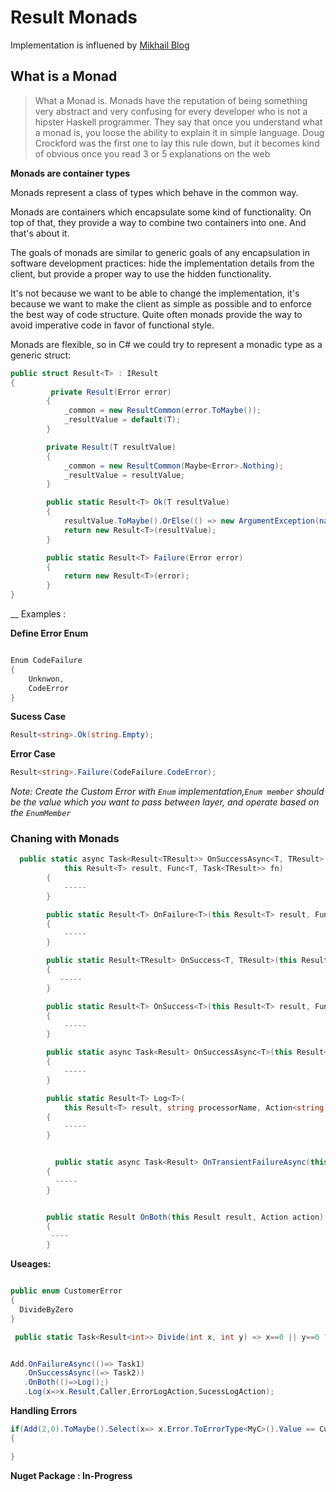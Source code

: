 # Result Monads

Implementation is influened by [Mikhail Blog](https://mikhail.io/2016/01/monads-explained-in-csharp/")

## What is a Monad

>What a Monad is. Monads have the reputation of being something very abstract and very confusing for every developer who is not a hipster Haskell programmer. They say that once you understand what a monad is, you loose the ability to explain it in simple language. Doug Crockford was the first one to lay this rule down, but it becomes kind of obvious once you read 3 or 5 explanations on the web

__Monads are container types__

Monads represent a class of types which behave in the common way.

Monads are containers which encapsulate some kind of functionality. On top of that, they provide a way to combine two containers into one. And that's about it.

The goals of monads are similar to generic goals of any encapsulation in software development practices: hide the implementation details from the client, but provide a proper way to use the hidden functionality.

It's not because we want to be able to change the implementation, it's because we want to make the client as simple as possible and to enforce the best way of code structure. Quite often monads provide the way to avoid imperative code in favor of functional style.

Monads are flexible, so in C# we could try to represent a monadic type as a generic struct:

```C#
public struct Result<T> : IResult
{
         private Result(Error error)
        {
            _common = new ResultCommon(error.ToMaybe());
            _resultValue = default(T);
        }

        private Result(T resultValue)
        {
            _common = new ResultCommon(Maybe<Error>.Nothing);
            _resultValue = resultValue;
        }

        public static Result<T> Ok(T resultValue)
        {
            resultValue.ToMaybe().OrElse(() => new ArgumentException(nameof(resultValue)));
            return new Result<T>(resultValue);
        }

        public static Result<T> Failure(Error error)
        {
            return new Result<T>(error);
        }  
}

```
__ Examples :

__Define Error Enum__

```C#

Enum CodeFailure
{
    Unknwon,
    CodeError
}

```



__Sucess Case__

```C#
Result<string>.Ok(string.Empty);
```

__Error Case__

```C#
Result<string>.Failure(CodeFailure.CodeError);
```

_Note: Create the Custom Error with ```Enum``` implementation,```Enum member``` should be the value which you want to pass between layer, and operate based on the ```EnumMember```_

### Chaning with Monads

```C#
  public static async Task<Result<TResult>> OnSuccessAsync<T, TResult>(
            this Result<T> result, Func<T, Task<TResult>> fn)
        {
            -----
        }

        public static Result<T> OnFailure<T>(this Result<T> result, Func<Result<T>> fn)
        {
            -----
        }

        public static Result<TResult> OnSuccess<T, TResult>(this Result<T> result, Func<T, Result<TResult>> fn)
        {
           -----
        }

        public static Result<T> OnSuccess<T>(this Result<T> result, Func<T, Result> fn)
        {
            -----
        }

        public static async Task<Result> OnSuccessAsync<T>(this Result<T> result, Func<T, Task<Result>> fn)
        {
            -----
        }

        public static Result<T> Log<T>(
            this Result<T> result, string processorName, Action<string, T> successLog, Action<string, Error> errorLog)
        {
            -----
        }


          public static async Task<Result> OnTransientFailureAsync(this Task<Result> resultTask, Func<Task<Result>> fn)
        {
          -----
        }


        public static Result OnBoth(this Result result, Action action)
        {
         ----
        }

```

__Useages:__

```C#

public enum CustomerError
{
  DivideByZero
}

 public static Task<Result<int>> Divide(int x, int y) => x==0 || y==0 ? Result<int>.Failure(Error.Create(CustomerError.DivideByZero)): Result<int>.Ok(x / y);


Add.OnFailureAsync(()=> Task1)
   .OnSuccessAsync((=> Task2))
   .OnBoth(()=>Log();)
   .Log(x=>x.Result,Caller,ErrorLogAction,SucessLogAction);

```

__Handling Errors__

```C#
if(Add(2,0).ToMaybe().Select(x=> x.Error.ToErrorType<MyC>().Value == CustomerError.DivideByZero).Value)
{

}
```

**Nuget Package : In-Progress**